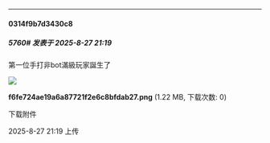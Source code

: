 ﻿
*****

####  0314f9b7d3430c8  
##### 5760#       发表于 2025-8-27 21:19

第一位手打非bot滿級玩家誕生了

<img src="https://img.stage1st.com/forum/202508/27/211915e7vdk6a7f7vgjava.png" referrerpolicy="no-referrer">

<strong>f6fe724ae19a6a87721f2e6c8bfdab27.png</strong> (1.22 MB, 下载次数: 0)

下载附件

2025-8-27 21:19 上传

